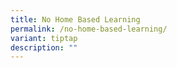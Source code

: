 ```yaml
---
title: No Home Based Learning
permalink: /no-home-based-learning/
variant: tiptap
description: ""
---
```

